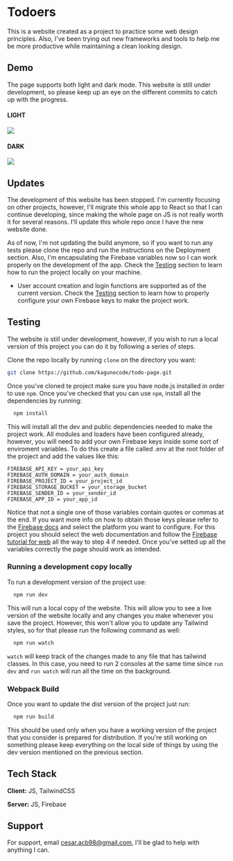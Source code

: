# Todoers

This is a website created as a project to practice some web design principles. Also, I've been trying out new frameworks and tools to help me be more productive while maintaining a clean looking design.

## Demo

The page supports both light and dark mode. This website is still under development, so please keep up an eye on the different commits to catch up with the progress.

#### LIGHT

![](https://cdn.discordapp.com/attachments/1150521661825744996/1168988696230506597/Screenshot_2023-10-31_140255.png)

#### DARK

![](https://cdn.discordapp.com/attachments/1150521661825744996/1168988716275081287/Screenshot_2023-10-31_140309.png)

## Updates

The development of this website has been stopped. I'm currently focusing on other projects, however, I'll migrate this whole app to React so that I can continue developing, since making the whole page on JS is not really worth it for several reasons. I'll update this whole repo once I have the new website done.

As of now, I'm not updating the build anymore, so if you want to run any tests please clone the repo and run the instructions on the Deployment section. Also, I'm encapsulating the Firebase variables now so I can work properly on the development of the app. Check the [Testing](#testing) section to learn how to run the project locally on your machine.

- User account creation and login functions are supported as of the current version. Check the [Testing](#testing) section to learn how to properly configure your own Firebase keys to make the project work.

## Testing

The website is still under development, however, if you wish to run a local version of this project you can do it by following a series of steps.

Clone the repo locally by running `clone` on the directory you want:

```bash
git clone https://github.com/kagunecode/todo-page.git
```

Once you've cloned te project make sure you have node.js installed in order to use `npm`. Once you've checked that you can use `npm`, install all the dependencies by running:

```bash
  npm install
```

This will install all the dev and public dependencies needed to make the project work. All modules and loaders have been configured already, however, you will need to add your own Firebase keys inside some sort of enviroment variables. To do this create a file called .env at the root folder of the project and add the values like this:

```
FIREBASE_API_KEY = your_api_key
FIREBASE_AUTH_DOMAIN = your_auth_domain
FIREBASE_PROJECT_ID = your_project_id
FIREBASE_STORAGE_BUCKET = your_storage_bucket
FIREBASE_SENDER_ID = your_sender_id
FIREBASE_APP_ID = your_app_id
```

Notice that not a single one of those variables contain quotes or commas at the end. If you want more info on how to obtain those keys please refer to the [Firebase docs](https://firebase.google.com/docs/guides) and select the platform you want to configure. For this project you should select the web documentation and follow the [Firebase tutorial for web](https://firebase.google.com/docs/web/setup) all the way to step 4 if needed. Once you've setted up all the variables correctly the page should work as intended.

### Running a development copy locally

To run a development version of the project use:

```bash
  npm run dev
```

This will run a local copy of the website. This will allow you to see a live version of the website locally and any changes you make whenever you save the project. However, this won't allow you to update any Tailwind styles, so for that please run the following command as well:

```bash
  npm run watch
```

`watch` will keep track of the changes made to any file that has tailwind classes. In this case, you need to run 2 consoles at the same time since `run dev` and `run watch` will run all the time on the background.

### Webpack Build

Once you want to update the dist version of the project just run:

```bash
  npm run build
```

This should be used only when you have a working version of the project that you consider is prepared for distribution. If you're still working on something please keep everything on the local side of things by using the dev version mentioned on the previous section.

## Tech Stack

**Client:** JS, TailwindCSS

**Server:** JS, Firebase

## Support

For support, email cesar.acb98@gmail.com, I'll be glad to help with anything I can.
